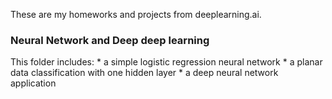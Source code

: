These are my homeworks and projects from deeplearning.ai.

<h3>Neural Network and Deep deep learning</h3>
This folder includes:
* a simple logistic regression neural network
* a planar data classification with one hidden layer
* a deep neural network application
